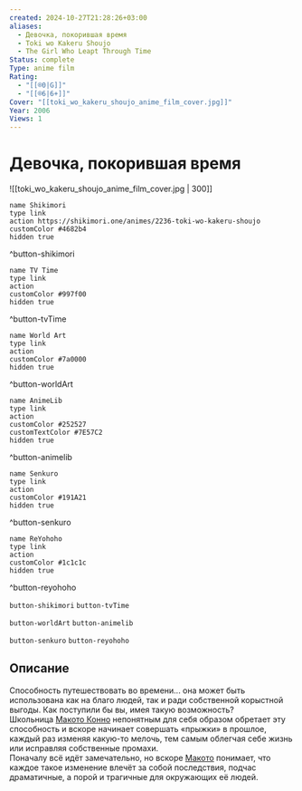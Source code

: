 ```yaml
---
created: 2024-10-27T21:28:26+03:00
aliases:
  - Девочка, покорившая время
  - Toki wo Kakeru Shoujo
  - The Girl Who Leapt Through Time
Status: complete
Type: anime film
Rating:
  - "[[®️0|G]]"
  - "[[®️6|6+]]"
Cover: "[[toki_wo_kakeru_shoujo_anime_film_cover.jpg]]"
Year: 2006
Views: 1
---
```


# Девочка, покорившая время

![[toki_wo_kakeru_shoujo_anime_film_cover.jpg | 300]]

```button
name Shikimori
type link
action https://shikimori.one/animes/2236-toki-wo-kakeru-shoujo
customColor #4682b4
hidden true
```
^button-shikimori

```button
name TV Time
type link
action 
customColor #997f00
hidden true
```
^button-tvTime

```button
name World Art
type link
action 
customColor #7a0000
hidden true
```
^button-worldArt

```button
name AnimeLib
type link
action 
customColor #252527
customTextColor #7E57C2
hidden true
```
^button-animelib

```button
name Senkuro
type link
action 
customColor #191A21
hidden true
```
^button-senkuro

```button
name ReYohoho
type link
action 
customColor #1c1c1c
hidden true
```
^button-reyohoho



`button-shikimori` `button-tvTime`

`button-worldArt` `button-animelib`

`button-senkuro` `button-reyohoho`

## Описание

Способность путешествовать во времени... она может быть использована как на благо людей, так и ради собственной корыстной выгоды. Как поступили бы вы, имея такую возможность?  
Школьница [Макото Конно](https://shikimori.one/characters/2530-makoto-konno) непонятным для себя образом обретает эту способность и вскоре начинает совершать «прыжки» в прошлое, каждый раз изменяя какую-то мелочь, тем самым облегчая себе жизнь или исправляя собственные промахи.  
Поначалу всё идёт замечательно, но вскоре [Макото](https://shikimori.one/characters/2530-makoto-konno) понимает, что каждое такое изменение влечёт за собой последствия, подчас драматичные, а порой и трагичные для окружающих её людей.
